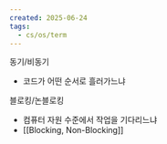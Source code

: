 ```yaml
---
created: 2025-06-24
tags:
  - cs/os/term
---
```

동기/비동기
- 코드가 어떤 순서로 흘러가느냐


블로킹/논블로킹
- 컴퓨터 자원 수준에서 작업을 기다리느냐
- [[Blocking, Non-Blocking]]